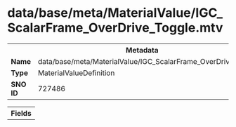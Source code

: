 <h1>data/base/meta/MaterialValue/IGC_ScalarFrame_OverDrive_Toggle.mtv</h1><table><tr><th colspan="100%">Metadata</th></tr><tr><td><b>Name</b></td><td>data/base/meta/MaterialValue/IGC_ScalarFrame_OverDrive_Toggle.mtv</td></tr><tr><td><b>Type</b></td><td>MaterialValueDefinition</td></tr><tr><td><b>SNO ID</b></td><td>727486</td></tr></table>

<table><tr><th colspan="100%">Fields</th></tr></table>

